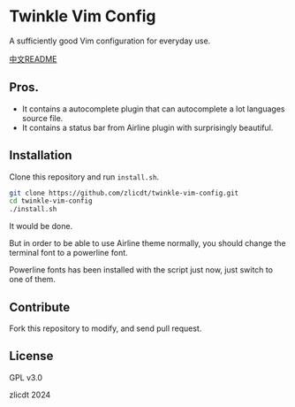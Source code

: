 # Twinkle Vim Config

A sufficiently good Vim configuration for everyday use.

[中文README](./docs/README.zh_CN.md)
## Pros.
* It contains a autocomplete plugin that can autocomplete a lot languages source file.
* It contains a status bar from Airline plugin with surprisingly beautiful.

## Installation
Clone this repository and run `install.sh`.

```bash
git clone https://github.com/zlicdt/twinkle-vim-config.git
cd twinkle-vim-config
./install.sh
```

It would be done.

But in order to be able to use Airline theme normally, you should change the terminal font to a powerline font.

Powerline fonts has been installed with the script just now, just switch to one of them.

## Contribute

Fork this repository to modify, and send pull request.

## License
GPL v3.0

zlicdt 2024
